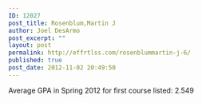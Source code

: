 ```yaml
---
ID: 12027
post_title: Rosenblum,Martin J
author: Joel DesArmo
post_excerpt: ""
layout: post
permalink: http://effrtlss.com/rosenblummartin-j-6/
published: true
post_date: 2012-11-02 20:49:50
---
```

<p>Average GPA in Spring 2012 for first course listed: 2.549</p>